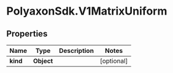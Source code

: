 # PolyaxonSdk.V1MatrixUniform

## Properties
Name | Type | Description | Notes
------------ | ------------- | ------------- | -------------
**kind** | **Object** |  | [optional] 


